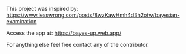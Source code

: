 This project was inspired by: https://www.lesswrong.com/posts/8wzKawHmh4d3h2otw/bayesian-examination

Access the app at: https://bayes-up.web.app/

For anything else feel free contact any of the contributor.
